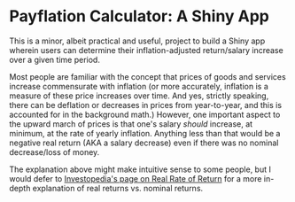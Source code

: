 
# Payflation Calculator: A Shiny App

This is a minor, albeit practical and useful, project to build a Shiny app wherein users can determine their inflation-adjusted return/salary increase over a given time period. 

Most people are familiar with the concept that prices of goods and services increase commensurate with inflation (or more accurately, inflation is a measure of these price increases over time. And yes, strictly speaking, there can be deflation or decreases in prices from year-to-year, and this is accounted for in the background math.) However, one important aspect to the upward march of prices is that one's salary *should* increase, at minimum, at the rate of yearly inflation. Anything less than that would be a negative real return (AKA a salary decrease) even if there was no nominal decrease/loss of money.

The explanation above might make intuitive sense to some people, but I would defer to [Investopedia's page on Real Rate of Return](https://www.investopedia.com/terms/r/realrateofreturn.asp) for a more in-depth explanation of real returns vs. nominal returns.


